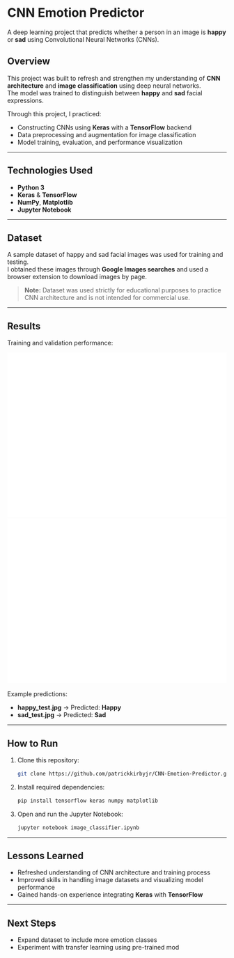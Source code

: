 # CNN Emotion Predictor

A deep learning project that predicts whether a person in an image is **happy** or **sad** using Convolutional Neural Networks (CNNs).

## Overview
This project was built to refresh and strengthen my understanding of **CNN architecture** and **image classification** using deep neural networks.  
The model was trained to distinguish between **happy** and **sad** facial expressions.

Through this project, I practiced:
- Constructing CNNs using **Keras** with a **TensorFlow** backend
- Data preprocessing and augmentation for image classification
- Model training, evaluation, and performance visualization

---

## Technologies Used
- **Python 3**
- **Keras** & **TensorFlow**
- **NumPy**, **Matplotlib**
- **Jupyter Notebook**

---

## Dataset
A sample dataset of happy and sad facial images was used for training and testing.  
I obtained these images through **Google Images searches** and used a browser extension to download images by page.

> **Note:** Dataset was used strictly for educational purposes to practice CNN architecture and is not intended for commercial use.

---

## Results
Training and validation performance:

![Accuracy](deep_learning_model_accuracy.png)
![Loss](deep_learning_model_loss.png)

Example predictions:
- **happy_test.jpg** → Predicted: **Happy**
- **sad_test.jpg** → Predicted: **Sad**

---

## How to Run
1. Clone this repository:
    ```bash
    git clone https://github.com/patrickkirbyjr/CNN-Emotion-Predictor.git
    ```
2. Install required dependencies:
    ```bash
    pip install tensorflow keras numpy matplotlib
    ```
3. Open and run the Jupyter Notebook:
    ```bash
    jupyter notebook image_classifier.ipynb
    ```

---

## Lessons Learned
- Refreshed understanding of CNN architecture and training process
- Improved skills in handling image datasets and visualizing model performance
- Gained hands-on experience integrating **Keras** with **TensorFlow**

---

## Next Steps
- Expand dataset to include more emotion classes
- Experiment with transfer learning using pre-trained mod
